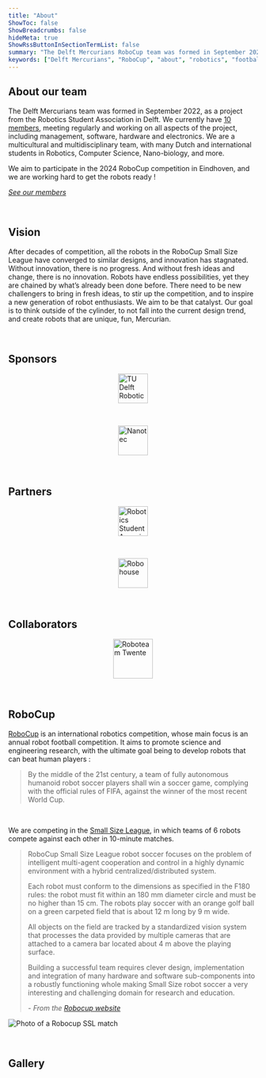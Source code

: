 ```yaml
---
title: "About"
ShowToc: false
ShowBreadcrumbs: false
hideMeta: true
ShowRssButtonInSectionTermList: false
summary: "The Delft Mercurians RoboCup team was formed in September 2022, as a project from the Robotics Student Association in Delft. We aim to participate in the 2024 RoboCup competition in Eindhoven, and we are working hard to get the robots ready !"
keywords: ["Delft Mercurians", "RoboCup", "about", "robotics", "football"]
---
```


## About our team

The Delft Mercurians team was formed in September 2022, as a project from the Robotics Student Association in Delft. 
We currently have [10 members](/members), meeting regularly and working on all aspects of the project, including 
management, software, hardware and electronics. We are a multicultural and multidisciplinary team, with many 
Dutch and international students in Robotics, Computer Science, Nano-biology, and more.

We aim to participate in the 2024 RoboCup competition in Eindhoven, and we are working hard to get the robots ready !

[*See our members*](/members/)

<br>

## Vision
After decades of competition, all the robots in the RoboCup Small Size League have converged to similar designs, and innovation has stagnated. Without innovation, there is no progress. And without fresh ideas and change, there is no innovation. Robots have endless possibilities, yet they are chained by what’s already been done before. There need to be new challengers to bring in fresh ideas, to stir up the competition, and to inspire a new generation of robot enthusiasts. We aim to be that catalyst. Our goal is to think outside of the cylinder, to not fall into the current design trend, and create robots that are unique, fun, Mercurian.

<br>

## Sponsors

[<img src="/images/sponsors/dri_logo.svg" alt="TU Delft Robotics Institute" class="sponsor-image dri-logo" />](https://tudelftroboticsinstitute.nl)

<br>

[<img src="/images/sponsors/nanotec_logo.svg" alt="Nanotec" class="sponsor-image" />](https://en.nanotec.com)

<br>

## Partners

[<img src="/images/sponsors/rsa_logo.svg" alt="Robotics Student Association" class="sponsor-image" />](https://rsadelft.nl)

<br> 

[<img src="/images/sponsors/robohouse_logo.png" alt="Robohouse" class="sponsor-image" />](https://robohouse.nl)

<br>

## Collaborators

[<img src="/images/sponsors/twente_logo.png" alt="Roboteam Twente" class="sponsor-image" style="height: 80px" />](https://roboteamtwente.nl/)

<br>

## RoboCup

[RoboCup](https://robocup.org) is an international robotics competition, whose main focus is an annual robot football 
competition. It aims to promote science and engineering research, with the ultimate goal being to develop robots that 
can beat human players :

> By the middle of the 21st century, a team of fully autonomous humanoid 
> robot soccer players shall win a soccer game, complying with the 
> official rules of FIFA, against the winner of the most recent World Cup.

<br>

We are competing in the [Small Size League](https://ssl.robocup.org/), in which teams of 6 robots compete against each
other in 10-minute matches.

> RoboCup Small Size League robot soccer focuses on the problem of intelligent multi-agent cooperation and control in a 
> highly dynamic environment with a hybrid centralized/distributed system. 
> 
> Each robot must conform to the dimensions as specified in the F180 rules: the robot must fit within an 180 mm 
> diameter circle and must be no higher than 15 cm. The robots play soccer with an orange golf ball on a green 
> carpeted field that is about 12 m long by 9 m wide. 
> 
> All objects on the field are tracked by a standardized vision system that processes the data provided by 
> multiple cameras that are attached to a camera bar located about 4 m above the playing surface.
> 
> Building a successful team requires clever design, implementation and integration of many hardware and software 
> sub-components into a robustly functioning whole making Small Size robot soccer a very interesting and challenging
> domain for research and education.
> 
> \- *From the [Robocup website](https://ssl.robocup.org/about/)*

![Photo of a Robocup SSL match](/images/illustrations/robocup_match.jpg)

<br>

## Gallery

<style>
.sponsor-image {
  display: block; 
  margin-left: auto !important; 
  margin-right: auto !important;
  height: 60px;
}

body.dark .dri-logo {
  content: url("/images/sponsors/dri_logo_dark.svg");
}
</style>
